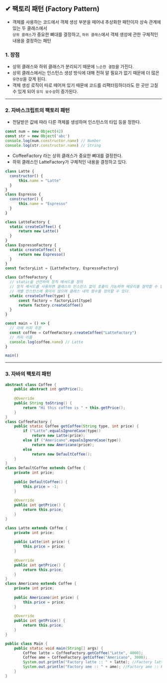## ✔ 팩토리 패턴 (Factory Pattern)
  - 객체를 사용하는 코드에서 객체 생성 부분을 떼어내 추상화한 패턴이자 상속 관계에 있는 두 클래스에서   
    `상위 클래스`가 중요한 뼈대를 결정하고, `하위 클래스`에서 객체 생성에 관한 구체적인 내용을 결정하는 패턴

### 1. 장점
  - 상위 클래스와 하위 클래스가 분리되기 때문에 `느슨한 결합`을 가진다.
  - 상위 클래스에서는 인스턴스 생성 방식에 대해 전혀 알 필요가 없기 때문에 더 많은 `유연성`을 갖게 된다.
  - 객체 생성 로직이 따로 떼어져 있기 때문에 코드를 리팩터링하더라도 한 곳만 고칠 수 있게 되어 `유지 보수성`이 증가된다.

- - -
### 2. 자바스크립트의 팩토리 패턴
  - 전달받은 값에 따라 다른 객체를 생성하며 인스턴스의 타입 등을 정한다.
  ```javascript
  const num = new Object(42)
  const str = new Object('abc')
  console.log(num.constructor.name) // Number
  console.log(str.constructor.name) // String
  ```
  
  - CoffeeFactory 라는 상위 클래스가 중요한 뼈대를 결정한다.
  - 하위 클래스인 LatteFactory가 구체적인 내용을 결정하고 있다.
  ```javascript
  class Latte {
    constructor() {
        this.name = "Latte"
    }
}
class Espresso {
    constructor() {
        this.name = "Espresso"
    }
}

class LatteFactory {
    static createCoffee() {
        return new Latte()
    }
}
class EspressoFactory {
    static createCoffee() {
        return new Espresso()
    }
}
const factoryList = {LatteFactory, EspressoFactory}

class CoffeeFactory {
    // static을 선언하여 정적 메서드를 정의
    // 정적 메서드를 사용하면 클래스의 인스턴스 없이 호출이 가능하며 메모리를 절약할 수 있고 
    // 개별 인스턴스에 묶이지 않으며 클래스 내의 함수를 정의할 수 있다.
    static createCoffee(type) {
        const factory = factoryList[type]
        return factory.createCoffee()
    }
}

const main = () => {
    // 라떼 커피 주문
    const coffee = CoffeeFactory.createCoffee("LatteFactory")
    // 커피 이름 
    console.log(coffee.name) // Latte
}

main()
  ```
  
- - -
### 3. 자바의 팩토리 패턴
```java
abstract class Coffee {
	public abstract int getPrice();
	
	@Override
	public String toString() {
		return "Hi this coffee is " + this.getPrice();
	}
}
class CoffeeFactory {
	public static Coffee getCoffee(String type, int price) {
		if ("Latte".equalsIgnoreCase(type))
			return new Latte(price);
		else if ("Americano".equalsIgnoreCase(type))
			return new Americano(price);
		else
			return new DefaultCoffee();
	}
}
class DefaultCoffee extends Coffee {
	private int price;
	
	public DefaultCoffee() {
		this.price = -1;
	}
	
	@Override
	public int getPrice() {
		return this.price;
	}
}

class Latte extends Coffee {
	private int price;
	
	public Latte(int price) {
		this.price = price;
	}
	
	@Override
	public int getPrice() {
		return this.price;
	}
}
class Americano extends Coffee {
	private int price;
	
	public Americano(int price) {
		this.price = price;
	}
	
	@Override
	public int getPrice() {
		return this.price;
	}
}

public class Main {
	public static void main(String[] args) {
		Coffee latte = CoffeeFactory.getCoffee("Latte", 4000);
		Coffee ame = CoffeeFactory.getCoffee("Americano", 3000);
		System.out.println("Factory latte :: " + latte); //Factory latte :: Hi this coffee is 4000
		System.out.println("Factory ame :: " + ame); //Factory ame :: Hi this coffee is 3000
	}
}

```

